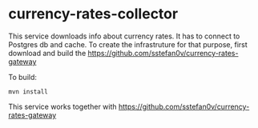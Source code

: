 # currency-rates-collector

This service downloads info about currency rates. It has to connect to Postgres db and cache.
To create the infrastruture for that purpose, first download and build the https://github.com/sstefan0v/currency-rates-gateway

To build:
```
mvn install
```


This service works together with https://github.com/sstefan0v/currency-rates-gateway